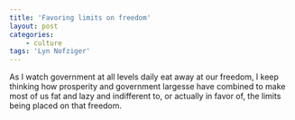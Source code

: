 ```yaml
---
title: 'Favoring limits on freedom'
layout: post
categories:
    - culture
tags: 'Lyn Nofziger'
---
```


As I watch government at all levels daily eat away at our freedom, I keep thinking how prosperity and government largesse have combined to make most of us fat and lazy and indifferent to, or actually in favor of, the limits being placed on that freedom.
